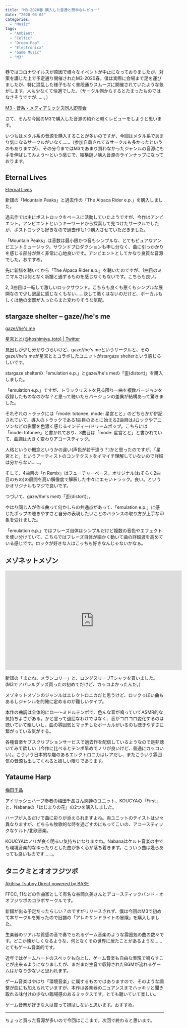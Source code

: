 ```yaml
---
title: "M3-2020春 購入した音源と簡単なレビュー"
date: "2020-03-02"
categories: 
  - "Music"
tags: 
  - "Ambient"
  - "Celtic"
  - "Dream Pop"
  - "Electronica"
  - "Game Music"
  - "M3"
---
```


巷ではコロナウイルスが原因で様々なイベントが中止になっておりましたが、対策を講じた上で予定通り開催されたM3-2020春。僕は実際に会場まで足を運びましたが、特に混乱した様子もなく普段通りスムーズに開催されていたような気がします。人も少なくて快適でした。（サークル側からするとたまったものではなさそうですが……。）

[M3 - 音系・メディアミックス同人即売会](http://www.m3net.jp/)

さて、そんな今回のM3で購入した音源の紹介と軽くレビューをしようと思います。

いつもはメタル系の音源を購入することが多いのですが、今回はメタル系であまり気になるサークルがいなく……（参加自粛されてるサークルも多かったというのもありますが）、その分今まではM3であまり買わなかったジャンルの音源にも手を伸ばしてみよう〜という感じで、結構謎い購入音源のラインナップになっております。

## Eternal Lives

[Eternal Lives](https://eternal-lives.bandcamp.com/)

新譜の「Mountain Peaks」と過去作の「The Alpaca Rider e​.​p.」を購入しました。

過去作では主にポストロックをベースに活動していたようですが、今作はアンビエント。アンビエントというキーワードから探索して見つけたサークルでしたが、ポストロックも好きなので過去作も1つ購入させていただきました。

「Mountain Peaks」は音数は最小限かつ音もシンプルな、とてもピュアなアンビエントミュージック。サウンドプロダクションも申し分なく、曲に引っかかりを感じる部分が無く非常に心地良いです。アンビエントとしてかなり良質な音源でした。おすすめ。

先に新譜を聴いてから「The Alpaca Rider e​.​p.」を聴いたのですが、1曲目のミニマルさは何となく新譜と通ずるものを感じなくもないです。こちらも良い。

2, 3曲目は一転して激しいロックサウンド。こちらも良くも悪くもシンプルな展開なので少し退屈に感じなくもない……決して悪くはないのだけど、ボーカルもしくは他の楽器が入ったらまた変わりそうな気配。

## stargaze shelter – gaze//he's me

[gaze//he's me](https://gaze-hizmi.tumblr.com/)

[星宮とと(@hoshimiya\_toto) | Twitter](https://twitter.com/hoshimiya_toto)

見出しが少し分かりづらいけど、gaze//he's meというサークルと、そのgaze//he's meが星宮ととコラボしたユニットがstargaze shelterという感じらしいです。

stargaze shelterの「emulation e.p.」とgaze//he's meの「歪(distort)」を購入しました。

「emulation e.p.」ですが、トラックリストを見る限り一曲を複数バージョンを収録したものなのかな？と思って聴いたらバージョンの差異が結構あって驚きました。

それぞれのトラックには「mode: totonee, mode: 星宮とと」のどちらかが併記されていて、導入のトラックである1曲目のあとに始まる2曲目はJロックやアニソンなどの影響を色濃く感じるインディー/ドリームポップ。こちらには「mode: totonee」と書かれており、3曲目は「mode: 星宮とと」と書かれていて、曲調は大きく変わりアコースティック。

人格というか概念というかの違い(声色が若干違う？)かと思ったのですが、「星宮とと」というアーティストのコンテクストをイマイチ理解していないので詳細は分からない……。

そして、4曲目の「n Remix」はフューチャーベース。オリジナル(おそらく2曲目のもの)の展開を高い解像度で解釈した中々にエモいトラック。良い。というかオリジナルもマジで良いです。

つづいて、gaze//he's meの「歪(distort)」。

やはり同じ人が作る曲って何かしらの共通点があって、「emulation e.p.」に感じたポップの聴きやすさと自分の表現したいことのバランスの取り方が上手な印象を受けました。

「emulation e.p.」ではフレーズ自体はシンプルだけど複数の音色やエフェクトを使い分けていて、こちらではフレーズ自体が細かく動いて曲の詳細渡を高めている感じです。ロックが好きな人はこっちも好きなんじゃないかなぁ。

## メゾネットメゾン

<iframe width="560" height="315" src="https://www.youtube.com/embed/rtsl47tsS2w" title="YouTube video player" frameborder="0" allow="accelerometer; autoplay; clipboard-write; encrypted-media; gyroscope; picture-in-picture" allowfullscreen></iframe>

新譜の「またね、メランコリー」と、ロングスリーブTシャツを買いました。(M3でアパレルグッズ買ったの初めてだけど、カッコよかったんだ。)

メゾネットメゾンのジャンルはエレクトロニカだと思うけど、ロックっぽい曲もあるしジャンルを的確に定めるのが難しいタイプ。

本作の曲調は全体的にロー〜ミドルテンポで、色んな音が鳴っていてASMR的な気持ちよさがある。かと言って退屈なわけではなく、音がコロコロ変化するのは聴いていて楽しいし、曲の雰囲気とマッチしたボーカルがいるのも聴きやすさに繋がっている気がする。

各種音楽サブスクリプションサービスで過去作を配信しているようなので是非聴いてみて欲しい（今作に比べるとテンポ早めでノリが良いけど、普通にカッコいい）。こういう日本的な趣のあるエレクトロニカはレアだし、またこういう雰囲気の音源も出してくれると嬉しい限りであります。

## Yataume Harp

[梅田千晶](https://yataume.wixsite.com/harp)

アイリッシュハープ奏者の梅田千晶さん関連のユニット、KOUCYAの「First」と、Nabanaの「はじまりの花」の2つを購入しました。

ハープが入るだけで曲に彩りが添えられますよね。両ユニットのテイストは少々異なりますが、どちらも牧歌的な時を過ごすのにもってこいの、アコースティックなケルト/北欧音楽。

KOUCYAはノリが良く明るい気持ちになりますね。Nabanaはケルト音楽の中でも環境音楽的なゆったりとした曲が多く心が落ち着きます。こういう曲は幾らあっても良いものです……。

## タニクミとオオフジツボ

[Akihisa Tsuboy Direct powered by BASE](https://shop.tsuboy.com/)

FFCC, 11などの作曲家として有名な谷岡久美さんとアコースティックバンド・オオフジツボのコラボサークルです。

新譜が出る予定だったらしい？のですがリリースされず、僕は今回のM3で初めて本サークルを知ったので旧譜の「アレキサンドライトの冒険」を購入しました。

生楽器のリアルな質感の音で奏でられるゲーム音楽のような雰囲気の曲の数々です。どこか懐かしくなるような、何となくその世界に居たことがあるような……とてもゲーム音楽的です。

近年ではゲームハードのスペックも向上し、ゲーム音楽も自由な表現で鳴らすことが出来るようになりましたが、まだまだ生音で収録されたBGMが流れるゲームはかなり少ないと思われます。

ゲーム音楽はやはり「環境音楽」に属するものではありますので、そのような調整が曲にも加えられていますが、本作は各楽器のニュアンスまでハッキリと聞き取れる味付けの少ない臨場感のあるミックスです。とても聴いていて楽しい。

ゲーム音楽が好きな人は買って損はしないと思います。おすすめ。

* * *

ちょっと買った音源が多いので今回はここまで。次回で終わると思います。
